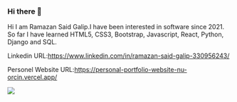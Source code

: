 ### Hi there 👋

Hi I am Ramazan Said Galip.I have been interested in software since 2021. So far I have learned HTML5, CSS3, Bootstrap, Javascript, React, Python, Django and SQL.

Linkedin URL:https://www.linkedin.com/in/ramazan-said-galip-330956243/

Personel Website URL:https://personal-portfolio-website-nu-orcin.vercel.app/


<img src="https://github-readme-stats.vercel.app/api?username=ramazangalip&&show_icons=true&title_color=ffffff&icon_color=bb2acf&text_color=daf7dc&bg_color=151515">
